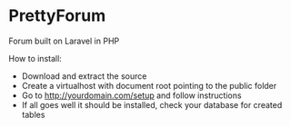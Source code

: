 PrettyForum
===========

Forum built on Laravel in PHP


How to install:
* Download and extract the source
* Create a virtualhost with document root pointing to the public folder
* Go to http://yourdomain.com/setup and follow instructions
* If all goes well it should be installed, check your database for created tables
